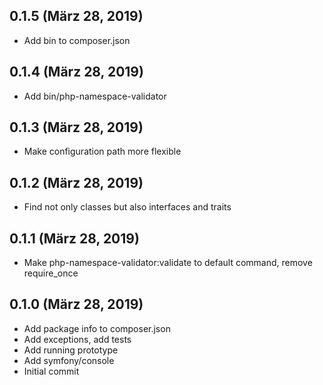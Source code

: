 ## 0.1.5 (März 28, 2019)
  - Add bin to composer.json

## 0.1.4 (März 28, 2019)
  - Add bin/php-namespace-validator

## 0.1.3 (März 28, 2019)
  - Make configuration path more flexible

## 0.1.2 (März 28, 2019)
  - Find not only classes but also interfaces and traits

## 0.1.1 (März 28, 2019)
  - Make php-namespace-validator:validate to default command, remove require_once

## 0.1.0 (März 28, 2019)
  - Add package info to composer.json
  - Add exceptions, add tests
  - Add running prototype
  - Add symfony/console
  - Initial commit


